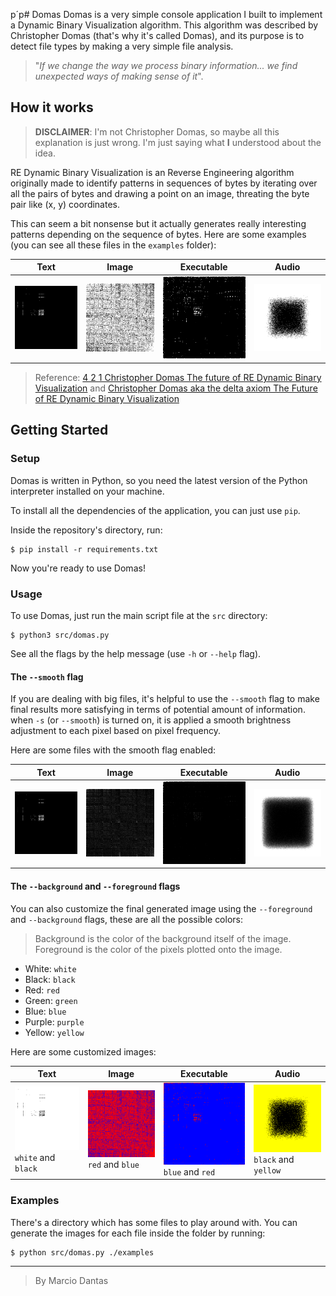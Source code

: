 p´p# Domas
Domas is a very simple console application I built to implement a Dynamic Binary Visualization algorithm. This algorithm was described by Christopher Domas (that's why it's called Domas), and its purpose is to detect file types by making a very simple file analysis.

> "_If we change the way we process binary information... we find unexpected ways of making sense of it_".

## How it works

> **DISCLAIMER**: I'm not Christopher Domas, so maybe all this explanation is just wrong. I'm just saying what **I** understood about the idea.

RE Dynamic Binary Visualization is an Reverse Engineering algorithm originally made to identify patterns in sequences of bytes by iterating over all the pairs of bytes and drawing a point on an image, threating the byte pair like (x, y) coordinates.

This can seem a bit nonsense but it actually generates really interesting patterns depending on the sequence of bytes. Here are some examples (you can see all these files in the `examples` folder):


| **Text** | **Image** | **Executable** | **Audio** |
| --- | --- | --- | --- |
| ![Text](./examples/output/lorem.out.png)  | ![Image](./examples/output/bliss.out.png) | ![Executable](./examples/output/program.out.png) | ![Audio](./examples/output/starwars.out.png) |


> Reference: [4 2 1 Christopher Domas The future of RE Dynamic Binary Visualization](https://www.youtube.com/watch?v=4bM3Gut1hIk&t=0s) and [Christopher Domas aka the delta axiom The Future of RE Dynamic Binary Visualization](https://www.youtube.com/watch?v=sUSFGXFo-Pw)

## Getting Started

### Setup
Domas is written in Python, so you need the latest version of the Python interpreter installed on your machine.

To install all the dependencies of the application, you can just use `pip`.

Inside the repository's directory, run:
```console
$ pip install -r requirements.txt
```
Now you're ready to use Domas!

### Usage

To use Domas, just run the main script file at the `src` directory:
```console
$ python3 src/domas.py
```

See all the flags by the help message (use `-h` or `--help` flag).

#### The `--smooth` flag

If you are dealing with big files, it's helpful to use the `--smooth` flag to make final results more satisfying in terms of potential amount of information.
when `-s` (or `--smooth`) is turned on, it is applied a smooth brightness adjustment to each pixel based on pixel frequency.

Here are some files with the smooth flag enabled:

| **Text** | **Image** | **Executable** | **Audio** |
| --- | --- | --- | --- |
| ![Text](./examples/output/smooth/lorem.out.png)  | ![Image](./examples/output/smooth/bliss.out.png) | ![Executable](./examples/output/smooth/program.out.png) | ![Audio](./examples/output/smooth/starwars.out.png) |

#### The `--background` and `--foreground` flags
You can also customize the final generated image using the `--foreground` and `--background` flags, these are all the possible colors:

> Background is the color of the background itself of the image.
> Foreground is the color of the pixels plotted onto the image. 

- White: `white`
- Black: `black`
- Red: `red`
- Green: `green`
- Blue: `blue`
- Purple: `purple`
- Yellow: `yellow`

Here are some customized images:

| **Text** | **Image** | **Executable** | **Audio** |
| --- | --- | --- | --- |
| ![Text](./examples/output/color/lorem.out.png) <br> `white` and  `black` | ![Image](./examples/output/color/bliss.out.png) <br> `red` and `blue` | ![Executable](./examples/output/color/program.out.png) <br> `blue` and `red` | ![Audio](./examples/output/color/starwars.out.png) <br> `black` and `yellow` |


### Examples
There's a directory which has some files to play around with. You can generate the images for each file inside the folder by running:

```console
$ python src/domas.py ./examples
```

---

> By Marcio Dantas
